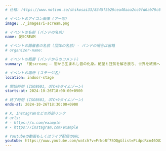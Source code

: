 ```yaml
---
# 仕様: https://www.notion.so/shikosai33/8345f5b29cea40aaa2cc9fd6ab79c6a6?pvs=4#9ae1134163bc41fca64fb5161acf4e19

# イベントのアイコン画像 (アー写)
image: ./_images/i-scream.png

# イベントの名前 (バンドの名前)
name: 愛SCREAM

# イベントの開催者の名前 (団体の名前) - バンドの場合は省略
# organizer-name:

# イベントの概要 (バンドからのコメント)
summary: 「愛scream」— 闇から生まれし音の化身。絶望と狂気を解き放ち、世界を終焉へと誘う破滅の旋律を聴け。 by田中隼生

# イベントの場所 (ステージ名)
location: indoor-stage

# 開始時刻 (ISO8601, UTC+9タイムゾーン)
starts-at: 2024-10-26T18:00:00+0900

# 終了時刻 (ISO8601, UTC+9タイムゾーン)
ends-at: 2024-10-26T18:30:00+0900

# X, Instagramなどの外部リンク
# urls:
# - https://x.com/example
# - https://instagram.com/example

# Youtubeの動画もしくはライブ配信のURL
youtube: https://www.youtube.com/watch?v=FrNoBf7SOQg&list=PLdpcRcn46OU2jYBH1avFa-3bWXt__99Sj&index=6
---
```

